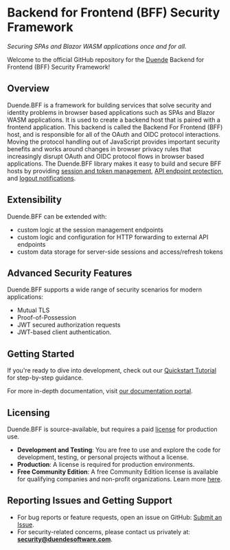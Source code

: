 
# Backend for Frontend (BFF) Security Framework 
_Securing SPAs and Blazor WASM applications once and for all._

Welcome to the official GitHub repository for the [Duende](https://duendesoftware.com) Backend for Frontend (BFF) Security Framework!

## Overview
Duende.BFF is a framework for building services that solve security and identity problems in browser based applications such as SPAs and Blazor WASM applications. It is used to create a backend host that is paired with a frontend application. This backend is called the Backend For Frontend (BFF) host, and is responsible for all of the OAuth and OIDC protocol interactions. Moving the protocol handling out of JavaScript provides important security benefits and works around changes in browser privacy rules that increasingly disrupt OAuth and OIDC protocol flows in browser based applications. The Duende.BFF library makes it easy to build and secure BFF hosts by providing [session and token management](https://docs.duendesoftware.com/identityserver/v7/bff/session/), [API endpoint protection](https://docs.duendesoftware.com/identityserver/v7/bff/apis/), and [logout notifications](https://docs.duendesoftware.com/identityserver/v7/bff/session/management/back-channel-logout/).

## Extensibility
Duende.BFF can be extended with:
- custom logic at the session management endpoints
- custom logic and configuration for HTTP forwarding to external API endpoints
- custom data storage for server-side sessions and access/refresh tokens

## Advanced Security Features
Duende.BFF supports a wide range of security scenarios for modern applications:
- Mutual TLS
- Proof-of-Possession
- JWT secured authorization requests
- JWT-based client authentication. 

## Getting Started
If you're ready to dive into development, check out our [Quickstart Tutorial](https://docs.duendesoftware.com/identityserver/v7/quickstarts/js_clients/js_with_backend/) for step-by-step guidance.

For more in-depth documentation, visit [our documentation portal](https://docs.duendesoftware.com).

## Licensing
Duende.BFF is source-available, but requires a paid [license](https://duendesoftware.com/products/bff) for production use.

- **Development and Testing**: You are free to use and explore the code for development, testing, or personal projects without a license.
- **Production**: A license is required for production environments. 
- **Free Community Edition**: A free Community Edition license is available for qualifying companies and non-profit organizations. Learn more [here](https://duendesoftware.com/products/communityedition).

## Reporting Issues and Getting Support
- For bug reports or feature requests, open an issue on GitHub: [Submit an Issue](https://github.com/DuendeSoftware/Support/issues/new/choose).
- For security-related concerns, please contact us privately at: **security@duendesoftware.com**.
